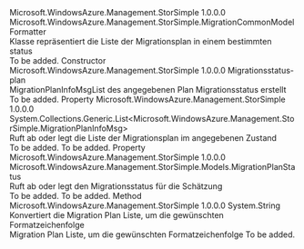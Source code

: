 <Type Name="MigrationPlanInfoMsgList" FullName="Microsoft.WindowsAzure.Management.StorSimple.MigrationPlanInfoMsgList">
  <TypeSignature Language="C#" Value="public class MigrationPlanInfoMsgList : Microsoft.WindowsAzure.Management.StorSimple.MigrationCommonModelFormatter" />
  <TypeSignature Language="ILAsm" Value=".class public auto ansi beforefieldinit MigrationPlanInfoMsgList extends Microsoft.WindowsAzure.Management.StorSimple.MigrationCommonModelFormatter" />
  <TypeSignature Language="DocId" Value="T:Microsoft.WindowsAzure.Management.StorSimple.MigrationPlanInfoMsgList" />
  <TypeSignature Language="VB.NET" Value="Public Class MigrationPlanInfoMsgList&#xA;Inherits MigrationCommonModelFormatter" />
  <TypeSignature Language="F#" Value="type MigrationPlanInfoMsgList = class&#xA;    inherit MigrationCommonModelFormatter" />
  <AssemblyInfo>
    <AssemblyName>Microsoft.WindowsAzure.Management.StorSimple</AssemblyName>
    <AssemblyVersion>1.0.0.0</AssemblyVersion>
  </AssemblyInfo>
  <Base>
    <BaseTypeName>Microsoft.WindowsAzure.Management.StorSimple.MigrationCommonModelFormatter</BaseTypeName>
  </Base>
  <Interfaces />
  <Docs>
    <summary>
            Klasse repräsentiert die Liste der Migrationsplan in einem bestimmten status
            </summary>
    <remarks>To be added.</remarks>
  </Docs>
  <Members>
    <Member MemberName=".ctor">
      <MemberSignature Language="C#" Value="public MigrationPlanInfoMsgList (Microsoft.WindowsAzure.Management.StorSimple.Models.MigrationPlanStatus status);" />
      <MemberSignature Language="ILAsm" Value=".method public hidebysig specialname rtspecialname instance void .ctor(valuetype Microsoft.WindowsAzure.Management.StorSimple.Models.MigrationPlanStatus status) cil managed" />
      <MemberSignature Language="DocId" Value="M:Microsoft.WindowsAzure.Management.StorSimple.MigrationPlanInfoMsgList.#ctor(Microsoft.WindowsAzure.Management.StorSimple.Models.MigrationPlanStatus)" />
      <MemberSignature Language="VB.NET" Value="Public Sub New (status As MigrationPlanStatus)" />
      <MemberSignature Language="F#" Value="new Microsoft.WindowsAzure.Management.StorSimple.MigrationPlanInfoMsgList : Microsoft.WindowsAzure.Management.StorSimple.Models.MigrationPlanStatus -&gt; Microsoft.WindowsAzure.Management.StorSimple.MigrationPlanInfoMsgList" Usage="new Microsoft.WindowsAzure.Management.StorSimple.MigrationPlanInfoMsgList status" />
      <MemberType>Constructor</MemberType>
      <AssemblyInfo>
        <AssemblyName>Microsoft.WindowsAzure.Management.StorSimple</AssemblyName>
        <AssemblyVersion>1.0.0.0</AssemblyVersion>
      </AssemblyInfo>
      <Parameters>
        <Parameter Name="status" Type="Microsoft.WindowsAzure.Management.StorSimple.Models.MigrationPlanStatus" />
      </Parameters>
      <Docs>
        <param name="status">Migrationsstatus-plan</param>
        <summary>
            MigrationPlanInfoMsgList des angegebenen Plan Migrationsstatus erstellt
            </summary>
        <remarks>To be added.</remarks>
      </Docs>
    </Member>
    <Member MemberName="MigrationTimeEstimationInfoList">
      <MemberSignature Language="C#" Value="public System.Collections.Generic.List&lt;Microsoft.WindowsAzure.Management.StorSimple.MigrationPlanInfoMsg&gt; MigrationTimeEstimationInfoList { get; set; }" />
      <MemberSignature Language="ILAsm" Value=".property instance class System.Collections.Generic.List`1&lt;class Microsoft.WindowsAzure.Management.StorSimple.MigrationPlanInfoMsg&gt; MigrationTimeEstimationInfoList" />
      <MemberSignature Language="DocId" Value="P:Microsoft.WindowsAzure.Management.StorSimple.MigrationPlanInfoMsgList.MigrationTimeEstimationInfoList" />
      <MemberSignature Language="VB.NET" Value="Public Property MigrationTimeEstimationInfoList As List(Of MigrationPlanInfoMsg)" />
      <MemberSignature Language="F#" Value="member this.MigrationTimeEstimationInfoList : System.Collections.Generic.List&lt;Microsoft.WindowsAzure.Management.StorSimple.MigrationPlanInfoMsg&gt; with get, set" Usage="Microsoft.WindowsAzure.Management.StorSimple.MigrationPlanInfoMsgList.MigrationTimeEstimationInfoList" />
      <MemberType>Property</MemberType>
      <AssemblyInfo>
        <AssemblyName>Microsoft.WindowsAzure.Management.StorSimple</AssemblyName>
        <AssemblyVersion>1.0.0.0</AssemblyVersion>
      </AssemblyInfo>
      <ReturnValue>
        <ReturnType>System.Collections.Generic.List&lt;Microsoft.WindowsAzure.Management.StorSimple.MigrationPlanInfoMsg&gt;</ReturnType>
      </ReturnValue>
      <Docs>
        <summary>
            Ruft ab oder legt die Liste der Migrationsplan im angegebenen Zustand
            </summary>
        <value>To be added.</value>
        <remarks>To be added.</remarks>
      </Docs>
    </Member>
    <Member MemberName="MigrationTimeEstimationStatus">
      <MemberSignature Language="C#" Value="public Microsoft.WindowsAzure.Management.StorSimple.Models.MigrationPlanStatus MigrationTimeEstimationStatus { get; set; }" />
      <MemberSignature Language="ILAsm" Value=".property instance valuetype Microsoft.WindowsAzure.Management.StorSimple.Models.MigrationPlanStatus MigrationTimeEstimationStatus" />
      <MemberSignature Language="DocId" Value="P:Microsoft.WindowsAzure.Management.StorSimple.MigrationPlanInfoMsgList.MigrationTimeEstimationStatus" />
      <MemberSignature Language="VB.NET" Value="Public Property MigrationTimeEstimationStatus As MigrationPlanStatus" />
      <MemberSignature Language="F#" Value="member this.MigrationTimeEstimationStatus : Microsoft.WindowsAzure.Management.StorSimple.Models.MigrationPlanStatus with get, set" Usage="Microsoft.WindowsAzure.Management.StorSimple.MigrationPlanInfoMsgList.MigrationTimeEstimationStatus" />
      <MemberType>Property</MemberType>
      <AssemblyInfo>
        <AssemblyName>Microsoft.WindowsAzure.Management.StorSimple</AssemblyName>
        <AssemblyVersion>1.0.0.0</AssemblyVersion>
      </AssemblyInfo>
      <ReturnValue>
        <ReturnType>Microsoft.WindowsAzure.Management.StorSimple.Models.MigrationPlanStatus</ReturnType>
      </ReturnValue>
      <Docs>
        <summary>
            Ruft ab oder legt den Migrationsstatus für die Schätzung
            </summary>
        <value>To be added.</value>
        <remarks>To be added.</remarks>
      </Docs>
    </Member>
    <Member MemberName="ToString">
      <MemberSignature Language="C#" Value="public override string ToString ();" />
      <MemberSignature Language="ILAsm" Value=".method public hidebysig virtual instance string ToString() cil managed" />
      <MemberSignature Language="DocId" Value="M:Microsoft.WindowsAzure.Management.StorSimple.MigrationPlanInfoMsgList.ToString" />
      <MemberSignature Language="VB.NET" Value="Public Overrides Function ToString () As String" />
      <MemberSignature Language="F#" Value="override this.ToString : unit -&gt; string" Usage="migrationPlanInfoMsgList.ToString " />
      <MemberType>Method</MemberType>
      <AssemblyInfo>
        <AssemblyName>Microsoft.WindowsAzure.Management.StorSimple</AssemblyName>
        <AssemblyVersion>1.0.0.0</AssemblyVersion>
      </AssemblyInfo>
      <ReturnValue>
        <ReturnType>System.String</ReturnType>
      </ReturnValue>
      <Parameters />
      <Docs>
        <summary>
            Konvertiert die Migration Plan Liste, um die gewünschten Formatzeichenfolge
            </summary>
        <returns>Migration Plan Liste, um die gewünschten Formatzeichenfolge</returns>
        <remarks>To be added.</remarks>
      </Docs>
    </Member>
  </Members>
</Type>
